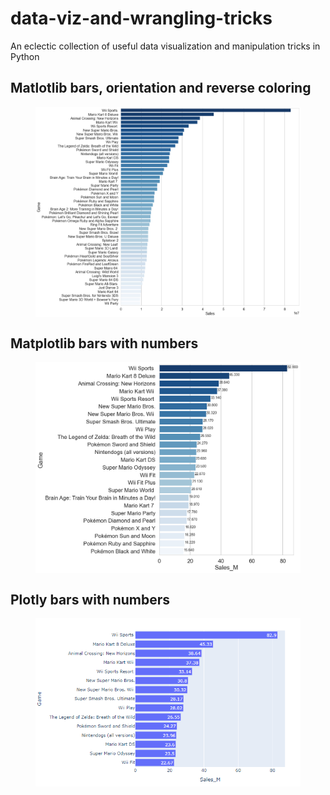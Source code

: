 # data-viz-and-wrangling-tricks
An eclectic collection of useful data visualization and manipulation tricks in Python

## Matlotlib bars, orientation and reverse coloring

<figure>
<img src="img/matplotlib_bars1.png" align="center"/>
</figure>

## Matplotlib bars with numbers

<figure>
<img src="img/matplotlib_bars2.png" align="center"/>
</figure>

## Plotly bars with numbers

<figure>
<img src="img/plotly_bars1.png" align="center"/>
</figure>